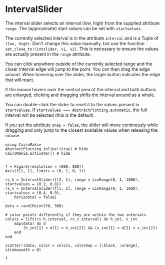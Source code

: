 # IntervalSlider

The interval slider selects an interval (low, high) from the supplied attribute `range`.
The (approximate) start values can be set with `startvalues`.

The currently selected interval is in the attribute `interval` and is a Tuple of `(low, high)`.
Don't change this value manually, but use the function `set_close_to!(intslider, v1, v2)`.
This is necessary to ensure the values are actually present in the `range` attribute.

You can click anywhere outside of the currently selected range and the closer interval edge will jump to the point.
You can then drag the edge around.
When hovering over the slider, the larger button indicates the edge that will react.

If the mouse hovers over the central area of the interval and both buttons are enlarged, clicking and dragging shifts the interval around as a whole.

You can double-click the slider to reset it to the values present in `startvalues`.
If `startvalues === AbstractPlotting.automatic`, the full interval will be selected (this is the default).

If you set the attribute `snap = false`, the slider will move continously while dragging and only jump to the closest available values when releasing the mouse.


```@example
using CairoMakie
AbstractPlotting.inline!(true) # hide
CairoMakie.activate!() # hide


f = Figure(resolution = (800, 800))
Axis(f[1, 1], limits = (0, 1, 0, 1))

rs_h = IntervalSlider(f[2, 1], range = LinRange(0, 1, 1000), startvalues = (0.2, 0.8))
rs_v = IntervalSlider(f[1, 2], range = LinRange(0, 1, 1000), startvalues = (0.4, 0.9),
    horizontal = false)

data = rand(Point2f0, 300)

# color points differently if they are within the two intervals
colors = lift(rs_h.interval, rs_v.interval) do h_int, v_int
    map(data) do d
        (h_int[1] < d[1] < h_int[2]) && (v_int[1] < d[2] < v_int[2])
    end
end

scatter!(data, color = colors, colormap = [:black, :orange], strokewidth = 0)

f
```